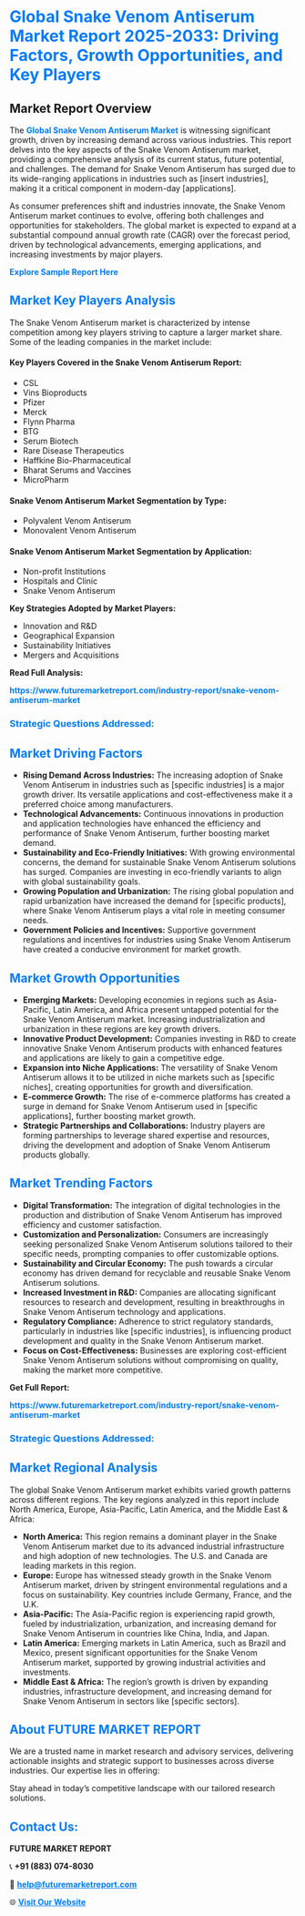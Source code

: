 <h1 style="color: #007BFF;">Global Snake Venom Antiserum Market Report 2025-2033: Driving Factors, Growth Opportunities, and Key Players</h1>

<section id="overview">
<h2>Market Report Overview</h2>
<p>The <a href="https://www.futuremarketreport.com/industry-report/snake-venom-antiserum-market" style="color: #007BFF; text-decoration: none;"><strong>Global Snake Venom Antiserum Market</strong></a> is witnessing significant growth, driven by increasing demand across various industries. This report delves into the key aspects of the Snake Venom Antiserum market, providing a comprehensive analysis of its current status, future potential, and challenges. The demand for Snake Venom Antiserum has surged due to its wide-ranging applications in industries such as [insert industries], making it a critical component in modern-day [applications].</p>
<p>As consumer preferences shift and industries innovate, the Snake Venom Antiserum market continues to evolve, offering both challenges and opportunities for stakeholders. The global market is expected to expand at a substantial compound annual growth rate (CAGR) over the forecast period, driven by technological advancements, emerging applications, and increasing investments by major players.</p>
</section>

<section id="overview">
<p><a href="https://www.futuremarketreport.com/request-sample/reportId=123115" style="color: #007BFF; text-decoration: none;"><strong>Explore Sample Report Here</strong></a></p>
</section>

<section id="key-players">
<h2 style="color: #007BFF;">Market Key Players Analysis</h2>
<p>The Snake Venom Antiserum market is characterized by intense competition among key players striving to capture a larger market share. Some of the leading companies in the market include:</p>
<h4>Key Players Covered in the Snake Venom Antiserum Report:</h4>
<ul><li>CSL</li><li>Vins Bioproducts</li><li>Pfizer</li><li>Merck</li><li>Flynn Pharma</li><li>BTG</li><li>Serum Biotech</li><li>Rare Disease Therapeutics</li><li>Haffkine Bio-Pharmaceutical</li><li>Bharat Serums and Vaccines</li><li>MicroPharm</li></ul>
<h4>Snake Venom Antiserum Market Segmentation by Type:</h4>
<ul><li>Polyvalent Venom Antiserum</li><li>Monovalent Venom Antiserum</li></ul>

<h4>Snake Venom Antiserum Market Segmentation by Application:</h4>
<ul><li>Non-profit Institutions</li><li>Hospitals and Clinic</li><li>Snake Venom Antiserum</li></ul>
<p><strong>Key Strategies Adopted by Market Players:</strong></p>
<ul>
<li>Innovation and R&D</li>
<li>Geographical Expansion</li>
<li>Sustainability Initiatives</li>
<li>Mergers and Acquisitions</li>
</ul>
</section>

<section>
<p><strong>Read Full Analysis: </strong></p><a href="https://www.futuremarketreport.com/industry-report/snake-venom-antiserum-market" style="color: #007BFF; text-decoration: none;"><strong>https://www.futuremarketreport.com/industry-report/snake-venom-antiserum-market</strong></a>
<h3 style="color: #007BFF;">Strategic Questions Addressed:</h3>
</section>

<section id="driving-factors">
<h2 style="color: #007BFF;">Market Driving Factors</h2>
<ul>
<li><strong>Rising Demand Across Industries:</strong> The increasing adoption of Snake Venom Antiserum in industries such as [specific industries] is a major growth driver. Its versatile applications and cost-effectiveness make it a preferred choice among manufacturers.</li>
<li><strong>Technological Advancements:</strong> Continuous innovations in production and application technologies have enhanced the efficiency and performance of Snake Venom Antiserum, further boosting market demand.</li>
<li><strong>Sustainability and Eco-Friendly Initiatives:</strong> With growing environmental concerns, the demand for sustainable Snake Venom Antiserum solutions has surged. Companies are investing in eco-friendly variants to align with global sustainability goals.</li>
<li><strong>Growing Population and Urbanization:</strong> The rising global population and rapid urbanization have increased the demand for [specific products], where Snake Venom Antiserum plays a vital role in meeting consumer needs.</li>
<li><strong>Government Policies and Incentives:</strong> Supportive government regulations and incentives for industries using Snake Venom Antiserum have created a conducive environment for market growth.</li>
</ul>
</section>

<section id="growth-opportunities">
<h2 style="color: #007BFF;">Market Growth Opportunities</h2>
<ul>
<li><strong>Emerging Markets:</strong> Developing economies in regions such as Asia-Pacific, Latin America, and Africa present untapped potential for the Snake Venom Antiserum market. Increasing industrialization and urbanization in these regions are key growth drivers.</li>
<li><strong>Innovative Product Development:</strong> Companies investing in R&D to create innovative Snake Venom Antiserum products with enhanced features and applications are likely to gain a competitive edge.</li>
<li><strong>Expansion into Niche Applications:</strong> The versatility of Snake Venom Antiserum allows it to be utilized in niche markets such as [specific niches], creating opportunities for growth and diversification.</li>
<li><strong>E-commerce Growth:</strong> The rise of e-commerce platforms has created a surge in demand for Snake Venom Antiserum used in [specific applications], further boosting market growth.</li>
<li><strong>Strategic Partnerships and Collaborations:</strong> Industry players are forming partnerships to leverage shared expertise and resources, driving the development and adoption of Snake Venom Antiserum products globally.</li>
</ul>
</section>

<section id="trending-factors">
<h2 style="color: #007BFF;">Market Trending Factors</h2>
<ul>
<li><strong>Digital Transformation:</strong> The integration of digital technologies in the production and distribution of Snake Venom Antiserum has improved efficiency and customer satisfaction.</li>
<li><strong>Customization and Personalization:</strong> Consumers are increasingly seeking personalized Snake Venom Antiserum solutions tailored to their specific needs, prompting companies to offer customizable options.</li>
<li><strong>Sustainability and Circular Economy:</strong> The push towards a circular economy has driven demand for recyclable and reusable Snake Venom Antiserum solutions.</li>
<li><strong>Increased Investment in R&D:</strong> Companies are allocating significant resources to research and development, resulting in breakthroughs in Snake Venom Antiserum technology and applications.</li>
<li><strong>Regulatory Compliance:</strong> Adherence to strict regulatory standards, particularly in industries like [specific industries], is influencing product development and quality in the Snake Venom Antiserum market.</li>
<li><strong>Focus on Cost-Effectiveness:</strong> Businesses are exploring cost-efficient Snake Venom Antiserum solutions without compromising on quality, making the market more competitive.</li>
</ul>
</section>

<section>
<p><strong>Get Full Report: </strong></p><a href="https://www.futuremarketreport.com/industry-report/snake-venom-antiserum-market" style="color: #007BFF; text-decoration: none;"><strong>https://www.futuremarketreport.com/industry-report/snake-venom-antiserum-market</strong></a>
<h3 style="color: #007BFF;">Strategic Questions Addressed:</h3>
</section>


<section id="regional-analysis">
<h2 style="color: #007BFF;">Market Regional Analysis</h2>
<p>The global Snake Venom Antiserum market exhibits varied growth patterns across different regions. The key regions analyzed in this report include North America, Europe, Asia-Pacific, Latin America, and the Middle East & Africa:</p>
<ul>
<li><strong>North America:</strong> This region remains a dominant player in the Snake Venom Antiserum market due to its advanced industrial infrastructure and high adoption of new technologies. The U.S. and Canada are leading markets in this region.</li>
<li><strong>Europe:</strong> Europe has witnessed steady growth in the Snake Venom Antiserum market, driven by stringent environmental regulations and a focus on sustainability. Key countries include Germany, France, and the U.K.</li>
<li><strong>Asia-Pacific:</strong> The Asia-Pacific region is experiencing rapid growth, fueled by industrialization, urbanization, and increasing demand for Snake Venom Antiserum in countries like China, India, and Japan.</li>
<li><strong>Latin America:</strong> Emerging markets in Latin America, such as Brazil and Mexico, present significant opportunities for the Snake Venom Antiserum market, supported by growing industrial activities and investments.</li>
<li><strong>Middle East & Africa:</strong> The region’s growth is driven by expanding industries, infrastructure development, and increasing demand for Snake Venom Antiserum in sectors like [specific sectors].</li>
</ul>
</section>

<footer>
<h2 style="color: #007BFF;">About FUTURE MARKET REPORT</h2>
<p>We are a trusted name in market research and advisory services, delivering actionable insights and strategic support to businesses across diverse industries. Our expertise lies in offering:</p>

<p>Stay ahead in today’s competitive landscape with our tailored research solutions.</p>

<h2 style="color: #007BFF;">Contact Us:</h2>
<p><strong>FUTURE MARKET REPORT</strong></p>
<p>📞 <strong>+91 (883) 074-8030</strong></p>
<p>📧 <strong><a href="mailto:help@futuremarketreport.com" style="color: #007BFF;">help@futuremarketreport.com</a></strong></p>
<p>🌐 <strong><a href="https://www.futuremarketreport.com/" style="color: #007BFF;">Visit Our Website</a></strong></p>
</footer>
